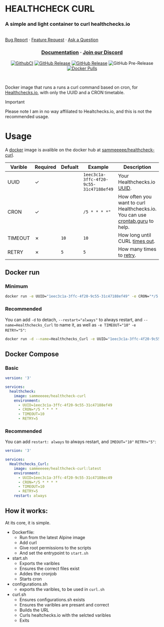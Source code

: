 <br />
  <p align="center">
    <h1>HEALTHCHECK CURL</h1><h3>A simple and light container to curl healthchecks.io </h3>
    <br />
    <a href="https://github.com/Sammeeeeeeee/Healthchecks-ping/issues/new?assignees=&labels=&projects=&template=bug_report.md&title=Bug">Bug Report</a>
    ·
    <a href="https://github.com/Sammeeeeeeee/Healthchecks-ping/issues/new?assignees=&labels=&projects=&template=feature_request.md&title=5BFeature+Request">Feature Request</a>
    ·
    <a href="https://github.com/Sammeeeeeeee/Healthchecks-ping/discussions/new/choose">Ask a Question</a>
  </p>
  <h3 align="center">
    <a href="https://ztnet.network">Documentation</a>
    ·
    <a href="https://discord.gg/VafvyXvY58">Join our Discord</a>
    <br />
  </h3>
  <div align="center">


  [![GithubCI](https://github.com/Sammeeeeeeee/Healthchecks-ping/actions/workflows/docker-image.yml/badge.svg)](https://github.com/Sammeeeeeeee/Healthchecks-ping/actions/workflows/docker-image.yml)
  [![GitHub Release](https://img.shields.io/github/v/release/Sammeeeeeeee/Healthchecks-ping)](https://github.com/Sammeeeeeeee/Healthchecks-ping/releases)
  [![GitHub Release](https://img.shields.io/github/v/release/Sammeeeeeeee/Healthchecks-ping)](https://github.com/Sammeeeeeeee/Healthchecks-ping/releases)
  ![GitHub Pre-Release](https://img.shields.io/github/v/release/Sammeeeeeeee/Healthchecks-ping?include_prereleases)
  [![Docker Pulls](https://img.shields.io/docker/pulls/sammeeeee/healthcheck-curl)](https://hub.docker.com/r/sammeeeee/healthcheck-curl)

  </div>
</p>
<br />


Docker image that runs a runs a curl command based on cron, for [Healthchecks.io](https://healthchecks.io/), with only the UUID and a CRON timetable. 
> [!IMPORTANT]  
>Please note I am in no way affiliated to Healtchecks.io, and this is not the recommended usage.  

# Usage

A [docker](https://docs.docker.com/guides/get-started/) image is avalible on the docker hub at [sammeeeee/healthcheck-curl](https://hub.docker.com/repository/docker/sammeeeee/healthcheck-curl/). 

| Varible     | Required | Defualt                | Example                | Description                |
| ----------- | ---------| ---------------------- | ---------------------- | -------------------------- |
| UUID | &check; |  | `1eec3c1a-3ffc-4f20-9c55-31c47188ef49` | Your Healthchecks.io [UUID](https://healthchecks.io/docs). |
| CRON | &check;  |  | `/5 * * * *"` | How often you want to curl Healthchecks.io. You can use [crontab.guru](https://crontab.guru/) to help. |
| TIMEOUT | &cross; | `10` | `10` | How long until CURL [times out](https://everything.curl.dev/usingcurl/timeouts.html). |
| RETRY | &cross; | `5` | `5` | How many times to [retry](https://everything.curl.dev/usingcurl/downloads/retry.html). |

## Docker run
### Minimum
```bash
docker run -e UUID="1eec3c1a-3ffc-4f20-9c55-31c47188ef49" -e CRON="*/5 * * * *" -e TIMEOUT="10" -e RETRY="5" sammeeeee/healthcheck-curl:latest
```

### Recommended
You can add `-d` to detach, `--restart="always"` to always restart, and `--name=Healthchecks_Curl` to name it, as well as `-e TIMEOUT="10"` `-e RETRY="5"`:
```bash
docker run -d --name=Healthchecks_Curl -e UUID="1eec3c1a-3ffc-4f20-9c55-31c47188ec49" -e CRON="*/5 * * * *" -e TIMEOUT="10" -e RETRY="5" --restart="always" sammeeeee/healthcheck-curl:latest
```

## Docker Compose
### Basic
```yml
version: '3'

services:
  healthcheck:
    image: sammeeeee/healthcheck-curl
    environment:
      - UUID=1eec3c1a-3ffc-4f20-9c55-31c47188ef49
      - CRON=*/5 * * * *
      - TIMEOUT=10
      - RETRY=5
```

### Recommended
You can add `restart: always` to always restart, and `IMEOUT="10"` `RETRY="5"`:

```yml
version: '3'

services:
  Healthchecks_Curl:
    image: sammeeeee/healthcheck-curl:latest
    environment:
      - UUID=1eec3c1a-3ffc-4f20-9c55-31c47188ec49
      - CRON=*/5 * * * *
      - TIMEOUT=10
      - RETRY=5
    restart: always
```

## How it works:
At its core, it is simple. 
- Dockerfile:
  - Run from the latest Alpine image
  - Add curl
  - Give root permissions to the scripts
  - And set the entrypoint to `start.sh`
- start.sh
  - Exports the varibles
  - Ensures the correct files exist
  - Addes the cronjob
  - Starts cron
- configurations.sh
  - exports the varibles, to be used in `curl.sh`
- curl.sh
  - Ensures configurations.sh exists
  - Ensures the varibles are presant and correct
  - Builds the URL 
  - Curls healtchecks.io with the selcted varibles
  - Exits
